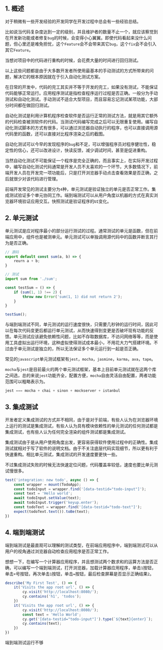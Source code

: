 ## 1. 概述

对于稍微有一些开发经验的开发同学在开发过程中总会有一些经验总结。

比如说当代码复杂度达到一定的级别，并且维护者的数量不止一个，就应该察觉到在开发新功能或者修复```bug```的时候，会变得小心翼翼。即使代码看起来没什么问题，但心里还是难免担忧，这个```Feature```会不会带来其它```bug```，这个```fix```会不会引入其它```Feature```。

当想对项目中的代码进行重构的时候，会花费大量的时间进行回归测试。

以上这些问题都是由于大多数开发者所使用最基本的手动测试的方式所带来的问题，解决它的根本原因就在于引入自动化测试方案。

在日常的开发中，代码的完工其实并不等于开发的完工，如果没有测试，不能保证代码能够正常运行。应用程序测试是指检查程序运行过程是否正确。一般分为手动测试和自动化测试。手动测试不适合大型项目，而且容易忘记测试某项功能，大部分时间都在做回归测试。

自动化测试是利用计算机程序检查软件是否运行正常的测试方法，就是用其它额外的代码检查被测软件的代码。当测试代码编写完成之后可以无限重复使用。编写自动化测试脚本的方式有很多，可以通过浏览器自动执行的程序，也可以直接调用源代码里的函数，还可以直接对比程序渲染之后的截图。

自动化测试可以今早的发现程序的```bug```和不足，可以增强程序员对程序健壮性，稳定性的信心，还可以改进设计，快读反馈，减少调试时间，甚至是促进重构。

当然自动化测试不可能保证一个程序是完全正确的，而且事实上，在实际开发过程中，编写自动化测试代码通常是开发人员不太喜欢的一个环节，大多数情况下，前端开发人员在开发完一项功能后，只是打开浏览器手动点击查看效果是否正确，之后就很少对该代码进行管理。

前端开发常见的测试主要分为```4```种，单元测试是验证独立的单元是否正常工作。集成测试验证多个单元协同工作。端到端测试可以从用户角度以机器的方式在真实浏览器环境验证应用交互。快照测试是验证程序的```UI```变化。

## 2. 单元测试

单元测试是应对程序最小的部分运行测试的过程。通常测试的单元是函数，但在前端应用中，组件也是被测单元。单元测试可以单独调用源代码中的函数并断言其行为是否正确。

```js
// 源码
export default const sum(a, b) => {
    reurn a + b;
}

// 测试
import sum from './sum';

const testSum = () => {
    if (sum(1, 1) !== 2) {
        throw new Error('sum(1, 1) did not return 2');
    }
}

testSum();
```

与端到端测试不同，单元测试的运行速度很快，只需要几秒钟的运行时间，因此可以在每次代码变更后都运行单元测试，从而快速得到变更是否破坏现有功能的反馈。单元测试应该避免依赖性问题，比如不存取数据库，不访问网络等等，而是使用工具虚拟出运行环境，这种虚拟使得测试成本最小，不用花大力气搭建环境。不过由于单元测试是独立的，所以无法保证多个单元运行到一起是否正确。

常见的```javascript```单元测试框架有```jest```，```mocha```，```jasmine```，```karma```，```ava```，```tape```。

```mocha```与```jest```是目前最火的两个单元测试框架，基本上目前单元测试就在这两个库之间选，总的来说```jest```功能齐全，配置方便，```mocha```自由灵活自由配置，两者功能范围可以粗略表示为。

```s
jest === mocha + chai + sinon + mockserver + istanbul
```

## 3. 集成测试

开发者定义集成测试的方式并不相同，由于是对于前端，有些人认为在浏览器环境上运行的测试是集成测试，有些人认为具有模块依赖性的单元测试的任何测试都是集成测试，也有些人认为任何完全渲染的组件测试都是集成测试。

集成测试由于是从用户使用角度出发，更容易获得软件使用过程中的正确性。集成测试就相对于写了软件的说明文档。由于不关注底层代码实现细节，所以更有利于快速重构。相比单元测试，集成测试的开发速度要更快一些。

不过集成测试失败的时候无法快速定位问题，代码覆盖率较低，速度也要比单元测试慢很多。

```js
test('integration: new todo', async () => {
    const wrapper = mount(TodoApp);
    const todoInput = wrapper.find('[data-testid="todo-input"]');
    const text = 'Hello world';
    await todoInput.setValue(text);
    await todoInput.trigger('keyup.enter');
    const todoText = wrapper.find('[data-testid="todo-text"]');
    expect(todoText.text()).toBe(text);
})
```

## 4. 端到端测试

端到端测试是最直观可以理解的测试类型，在前端应用程序中，端到端测试可以从用户的视角通过浏览器自动检查应用程序是否正常工作。

想想一下，在编写一个计算器应用程序，并且想测试两个数求和的运算方法是否正确，可以编写一个端到端测试，打开浏览器，加载计算器应用程序，单击```1```按钮，单击```+```号按钮，再次单击```1```按钮，单击```=```按钮，最后检查屏幕是否显示正确结果```2```。

```js
describe('My First Test', () => {
    it('Visits the app root url', () => {
        cy.visit('http://localhost:8080/');
        cy.contains('h1', 'todos');
    })
    it('Visits the app root url', () => {
        cy.visit('http://localhost:8080/');
        const text = 'Hello World';
        cy.get('[data-testid="todo-input"]').type(`${text}{enter}`);
        cy.contains(text);
    })
})
```

端到端测试运行不够